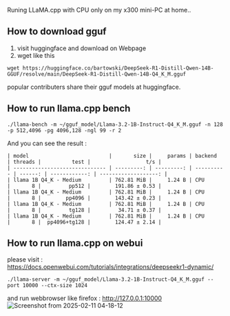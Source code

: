

Runing LLaMA.cpp with CPU only on my x300 mini-PC at home..

 
## How to download gguf

1. visit huggingface and download on Webpage 
2. wget like this
```
wget https://huggingface.co/bartowski/DeepSeek-R1-Distill-Qwen-14B-GGUF/resolve/main/DeepSeek-R1-Distill-Qwen-14B-Q4_K_M.gguf
```
popular contributers share their gguf models at huggingface.

  
## How to run llama.cpp bench
```
./llama-bench -m ~/gguf_model/Llama-3.2-1B-Instruct-Q4_K_M.gguf -n 128 -p 512,4096 -pg 4096,128 -ngl 99 -r 2
```

And you can see the result : 
```
| model                          |       size |     params | backend    | threads |          test |                  t/s |
| ------------------------------ | ---------: | ---------: | ---------- | ------: | ------------: | -------------------: |
| llama 1B Q4_K - Medium         | 762.81 MiB |     1.24 B | CPU        |       8 |         pp512 |        191.86 ± 0.53 |
| llama 1B Q4_K - Medium         | 762.81 MiB |     1.24 B | CPU        |       8 |        pp4096 |        143.42 ± 0.23 |
| llama 1B Q4_K - Medium         | 762.81 MiB |     1.24 B | CPU        |       8 |         tg128 |         34.71 ± 0.37 |
| llama 1B Q4_K - Medium         | 762.81 MiB |     1.24 B | CPU        |       8 |  pp4096+tg128 |        124.47 ± 2.14 |
```


## How to run llama.cpp on webui

please visit : 
https://docs.openwebui.com/tutorials/integrations/deepseekr1-dynamic/

```
./llama-server -m ~/gguf_model/Llama-3.2-1B-Instruct-Q4_K_M.gguf --port 10000 --ctx-size 1024
```
and run webbrowser like firefox :  http://127.0.0.1:10000
![Screenshot from 2025-02-11 04-18-12](https://github.com/user-attachments/assets/c3ca3b87-287e-4400-a38b-59adce68630b)
